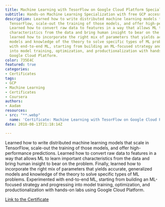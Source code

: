 ```yaml
---
title: Machine Learning with TesorFlow on Google Cloud Platform Specialization
subtitle: Hands-on Machine Learning Specialization with free GCP access for practice.
description: Learned how to write distributed machine learning models that scale in
  TensorFlow, scale-out the training of those models, and offer high-performance predictions.
  Learned how to convert raw data to features in a way that allows ML to learn important
  characteristics from the data and bring human insight to bear on the problem. Finally,
  learned how to incorporate the right mix of parameters that yields accurate, generalized
  models and knowledge of the theory to solve specific types of ML problems. Experimented
  with end-to-end ML, starting from building an ML-focused strategy and progressing
  into model training, optimization, and productionalization with hands-on labs using
  Google Cloud Platform.
color: 735E4C
featured: true
categories:
- Certificates
tags:
- GCP
- Machine Learning
- Certificates
- Coursera
authors:
- Aadam
resources:
- src: "**.webp"
  name: 'Certificate: Machine Learning with TesorFlow on Google Cloud Platform Specialization'
date: 2018-08-13T21:18:14Z

---
```

Learned how to write distributed machine learning models that scale in TensorFlow, scale-out the training of those models, and offer high-performance predictions. Learned how to convert raw data to features in a way that allows ML to learn important characteristics from the data and bring human insight to bear on the problem. Finally, learned how to incorporate the right mix of parameters that yields accurate, generalized models and knowledge of the theory to solve specific types of ML problems. Experimented with end-to-end ML, starting from building an ML-focused strategy and progressing into model training, optimization, and productionalization with hands-on labs using Google Cloud Platform.

[Link to the Certificate](https://www.coursera.org/account/accomplishments/specialization/certificate/39EHGACKB2UY)